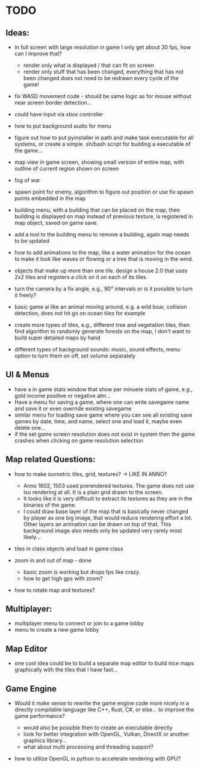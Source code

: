 # TODO

## Ideas:

* In full screen with large resolution in game I only get about 30 fps, how can I improve that?
  * render only what is displayed / that can fit on screen
  * render only stuff that has been changed, everything that has not been changed does not need to be redrawn every cycle of the game!

* fix WASD movement code - should be same logic as for mouse without near screen border detection...

* could have input via xbox controller

* how to put background audio for menu
* figure out how to put pyinstaller in path and make task executable for all systems, or create a simple .sh/bash script for building a executable of the game...
* map view in game screen, showing small version of entire map, with outline of current region shown on screen
* fog of war
* spawn point for enemy, algorithm to figure out position or use fix spawn points embedded in the map
* building menu, with a building that can be placed on the map, then building is displayed on map instead of previous texture, is registered in map object, saved on game save.
* add a tool to the building menu to remove a building, again map needs to be updated
* how to add animations to the map, like a water animation for the ocean to make it look like waves or flowing or a tree that is moving in the wind.
* objects that make up more than one tile. design a house 2.0 that uses 2x2 tiles and registers a click on it on each of its tiles
* turn the camera by a fix angle, e.g., 90° intervals or is it possible to turn it freely?
* basic game ai like an animal moving around, e.g. a wild boar, collision detection, does not hit go on ocean tiles for example
* create more types of tiles, e.g., different tree and vegetation tiles, then find algorithm to randomly generate forests on the map, I don't want to build super detailed maps by hand
* different types of background sounds: music, sound effects, menu option to turn them on off, set volume separately

## UI & Menus

* have a in game stats window that show per minuete stats of game, e.g., gold income positive or negative atm...
* Have a menu for saving a game, where one can write savegame name and save it or even override existing savegame
* similar menu for loading save game where you can see all existing save games by date, time, and name, select one and load it, maybe even delete one...
* if the set game screen resolution does not exist in system then the game crashes when clicking on game resolution selection

## Map related Questions:

* how to make isometric tiles, grid, textures? -> LIKE IN ANNO?
  * Anno 1602, 1503 used prerendered textures. The game does not use Iso rendering at all. It is a plain grid drawn to the screen.
  * It looks like it is very difficult to extract its textures as they are in the binaries of the game.
  * I could draw base layer of the map that is basically never changed by player as one big image, that would reduce rendering effort a lot. Other layers an animation can be drawn on top of that. This background image also needs only be updated very rarely most likely...
* tiles in class objects and load in game class

* zoom in and out of map - done
  * basic zoom is working but drops fps like crazy.
  * how to get high gps with zoom?

* how to rotate map and textures?

## Multiplayer:

* multiplayer menu to connect or join to a game lobby
* menu to create a new game lobby

## Map Editor

* one cool idea could be to build a separate map editor to build nice maps graphically with the tiles that I have fast...

## Game Engine

* Would it make sense to rewrite the game engine code more nicely in a directly compilable language like C++, Rust, C#, or else... to improve the game performance?
  * would also be possible then to create an executable directly
  * look for better integration with OpenGL, Vulkan, DirectX or another graphics library...
  * what about multi processing and threading support?

* how to utilize OpenGL in python to accelerate rendering with GPU?